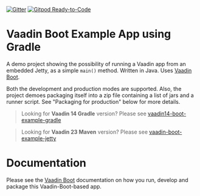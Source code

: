 [![Gitter](https://badges.gitter.im/Join%20Chat.svg)](https://gitter.im/vaadin-flow/Lobby#?utm_source=badge&utm_medium=badge&utm_campaign=pr-badge)
[![Gitpod Ready-to-Code](https://img.shields.io/badge/Gitpod-Ready--to--Code-blue?logo=gitpod)](https://gitpod.io/#https://github.com/mvysny/vaadin-boot-example-gradle)

# Vaadin Boot Example App using Gradle

A demo project showing the possibility of running a Vaadin app from an
embedded Jetty, as a simple `main()` method. Written in Java.
Uses [Vaadin Boot](https://github.com/mvysny/vaadin-boot).

Both the development and production modes are supported. Also, the project
demoes packaging itself into a zip file containing
a list of jars and a runner script. See "Packaging for production" below
for more details.

> Looking for **Vaadin 14 Gradle** version? Please see [vaadin14-boot-example-gradle](https://github.com/mvysny/vaadin14-boot-example-gradle)

> Looking for **Vaadin 23 Maven** version? Please see [vaadin-boot-example-jetty](https://github.com/mvysny/vaadin-boot-example-jetty)

# Documentation

Please see the [Vaadin Boot](https://github.com/mvysny/vaadin-boot#preparing-environment) documentation
on how you run, develop and package this Vaadin-Boot-based app.

